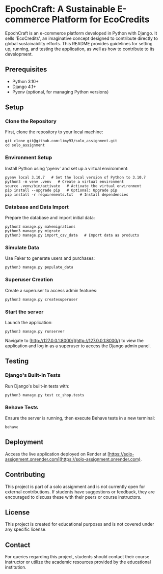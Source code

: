 # EpochCraft: A Sustainable E-commerce Platform for EcoCredits

EpochCraft is an e-commerce platform developed in Python with Django. It sells 'EcoCredits', an imaginative concept designed to contribute directly to global sustainability efforts. This README provides guidelines for setting up, running, and testing the application, as well as how to contribute to its development.

## Prerequisites

- Python 3.10+
- Django 4.1+
- Pyenv (optional, for managing Python versions)

## Setup

### Clone the Repository
First, clone the repository to your local machine:

    git clone git@github.com:limy93/solo_assignment.git
    cd solo_assignment

### Environment Setup
Install Python using 'pyenv' and set up a virtual environment:

    pyenv local 3.10.7   # Set the local version of Python to 3.10.7
    python3 -m venv .venv   # Create a virtual environment
    source .venv/bin/activate   # Activate the virtual environment
    pip install --upgrade pip   # Optional: Upgrade pip
    pip install -r requirements.txt   # Install dependencies

### Database and Data Import
Prepare the database and import initial data:

    python3 manage.py makemigrations
    python3 manage.py migrate
    python3 manage.py import_csv_data   # Import data as products

### Simulate Data
Use Faker to generate users and purchases:

    python3 manage.py populate_data

### Superuser Creation
Create a superuser to access admin features:

    python3 manage.py createsuperuser

### Start the server
Launch the application:

    python3 manage.py runserver

Navigate to [http://127.0.0.1:8000/](http://127.0.0.1:8000/) to view the application and log in as a superuser to access the Django admin panel.

## Testing

### Django's Built-In Tests
Run Django's built-in tests with:
    
    python3 manage.py test cc_shop.tests

### Behave Tests
Ensure the server is running, then execute Behave tests in a new terminal:

    behave

## Deployment

Access the live application deployed on Render at [https://solo-assignment.onrender.com](https://solo-assignment.onrender.com).

## Contributing

This project is part of a solo assignment and is not currently open for external contributions. If students have suggestions or feedback, they are encouraged to discuss these with their peers or course instructors.

## License

This project is created for educational purposes and is not covered under any specific license.

## Contact

For queries regarding this project, students should contact their course instructor or utilize the academic resources provided by the educational institution.